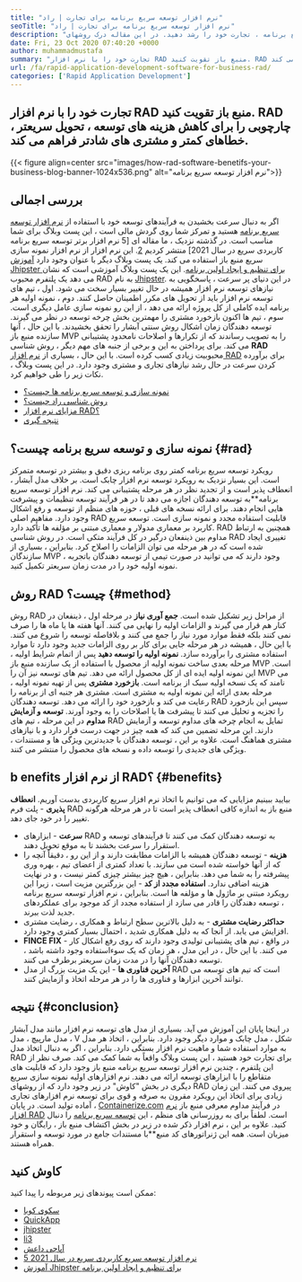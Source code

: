 ```yaml
---
title: "نرم افزار توسعه سریع برنامه برای تجارت | راد" 
seoTitle: "نرم افزار توسعه سریع برنامه برای تجارت | راد" 
description: "بیاموزید که چگونه می توانید با استفاده از نرم افزار توسعه سریع برنامه ، تجارت خود را رشد دهید. در این مقاله درک روشهای RAD منبع باز به شما ارائه می شود." 
date: Fri, 23 Oct 2020 07:40:20 +0000
author: muhammadmustafa
summary: "تجارت خود را با نرم افزار RAD منبع باز تقویت کنید. RAD چارچوبی را برای کاهش هزینه های توسعه ، تحویل سریعتر ، خطاهای کمتر و مشتری های شادتر فراهم می کند." 
url: /fa/rapid-application-development-software-for-business-rad/
categories: ['Rapid Application Development']
---
```


## تجارت خود را با نرم افزار RAD منبع باز تقویت کنید. RAD چارچوبی را برای کاهش هزینه های توسعه ، تحویل سریعتر ، خطاهای کمتر و مشتری های شادتر فراهم می کند.

{{< figure align=center src="images/how-rad-software-benetifs-your-business-blog-banner-1024x536.png" alt="نرم افزار توسعه سریع برنامه">}}


## بررسی اجمالی
اگر به دنبال سرعت بخشیدن به فرآیندهای توسعه خود با استفاده از [نرم افزار توسعه سریع برنامه][1] هستید و تمرکز شما روی گردش مالی است ، این پست وبلاگ برای شما مناسب است. در گذشته نزدیک ، ما مقاله ای [5 نرم افزار برتر توسعه سریع برنامه کاربردی سریع در سال 2021] منتشر کردیم [2]. این نرم افزار از نرم افزار نمونه سازی سریع منبع باز استفاده می کند. یک پست وبلاگ دیگر با عنوان وجود دارد [آموزش Jhipster برای تنظیم و ایجاد اولین برنامه][3]. این یک پست وبلاگ آموزشی است که نشان می دهد یک پلتفرم محبوب RAD به نام [Jhipster][4].
در این دنیای پر سرعت ، پاسخگویی به نیازهای توسعه نرم افزار همیشه در حال تغییر بسیار سخت می شود. اول ، تیم های توسعه نرم افزار باید از تحویل های مکرر اطمینان حاصل کنند. دوم ، نمونه اولیه هر برنامه ایده کاملی از کل پروژه ارائه می دهد ، از این رو نمونه سازی عامل دیگری است. سوم ، تیم ها اکنون بازخورد مشتری را مهمترین بخش چرخه توسعه در نظر می گیرند. توسعه دهندگان زمان اشکال روش سنتی آبشار را تحقق بخشیدند. با این حال ، آنها سازنده منبع باز MVP را به تصویب رساندند که از تکرارها و اصلاحات نامحدود پشتیبانی می کند.
برای پرداختن به این و برخی از جنبه های مهم دیگر ، روش شناسی  **RAD**  محبوبیت زیادی کسب کرده است. با این حال ، بسیاری از [نرم افزار RAD][1] برای برآورده کردن سرعت در حال رشد نیازهای تجاری و مشتری وجود دارد.
در این پست وبلاگ ، نکات زیر را طی خواهیم کرد.
  * [نمونه سازی و توسعه سریع برنامه ها چیست؟][5]
  * [روش شناسی راد چیست؟][6]
  * [مزایای نرم افزار RAD؟][7]
  * [نتیجه گیری][8]

## نمونه سازی و توسعه سریع برنامه چیست؟ {#rad}

رویکرد توسعه سریع برنامه کمتر روی برنامه ریزی دقیق و بیشتر در توسعه متمرکز است. این بسیار نزدیک به رویکرد توسعه نرم افزار چابک است. بر خلاف مدل آبشار ، انعطاف پذیر است و از تجدید نظر در هر مرحله پشتیبانی می کند.
نرم افزار توسعه سریع برنامه**به توسعه دهندگان اجازه می دهد تا در هر فرآیند توسعه تنظیمات و پیشرفت هایی انجام دهند. برای ارائه نسخه های قبلی ، حوزه های منظم از توسعه و رفع اشکال وجود دارد.
مفاهیم اصلی RAD قابلیت استفاده مجدد و نمونه سازی است. توسعه سریع کاربرد بر معماری مدولار و معماری مبتنی بر مؤلفه ها تأکید دارد. RAD همچنین به ارتباط مداوم بین ذینفعان درگیر در کل فرآیند متکی است. در روش شناسی RAD تغییری ایجاد شده است که در هر مرحله می توان الزامات را اصلاح کرد. بنابراین ، بسیاری از سازندگان MVP وجود دارند که می توانید در صورت تیمی از توسعه دهندگان باتجربه ، نمونه اولیه خود را در مدت زمان سریعتر تکمیل کنید.

## روش RAD چیست؟ {#method}

روش RAD از مراحل زیر تشکیل شده است.
 **جمع آوری نیاز** 
در مرحله اول ، ذینفعان در کنار هم قرار می گیرند و الزامات اولیه را نهایی می کنند. آنها هفته ها یا ماه ها را صرف نمی کنند بلکه فقط موارد مورد نیاز را جمع می کنند و بلافاصله توسعه را شروع می کنند. با این حال ، همیشه در هر مرحله جایی برای کار بر روی الزامات جدید وجود دارد تا موارد استفاده مشتری را برآورده سازد.
 **نمونه اولیه را توسعه دهید** 
پس از اتمام شرایط اولیه ، مرحله بعدی ساخت نمونه اولیه از محصول با استفاده از یک سازنده منبع باز MVP است. این نمونه اولیه ایده ای از کل محصول ارائه می دهد. تیم های توسعه نیز آن را MVP می نامند که یک نسخه اولیه سبک از برنامه است.
 **بازخورد مشتری** 
پس از تهیه نمونه اولیه ، مرحله بعدی ارائه این نمونه اولیه به مشتری است. مشتری هر جنبه ای از برنامه را رعایت می کند و بازخورد خود را ارائه می دهد. توسعه دهندگان RAD سپس این بازخورد را تجزیه و تحلیل می کنند تا پیشرفت ها یا اصلاحات را به وجود آورند.
 **توسعه و آزمایش مداوم** 
در این مرحله ، تیم های RAD تمایل به انجام چرخه های مداوم توسعه و آزمایش دارند. این مرحله تضمین می کند که همه چیز در جهت درست قرار دارد و با نیازهای مشتری هماهنگ است. علاوه بر این ، توسعه دهندگان با جدیدترین ویژگی ها و مستندات ، ویژگی های جدیدی را توسعه داده و نسخه های محصول را منتشر می کنند.

## b  **enefits از نرم افزار RAD؟**  {#benefits}

بیایید ببینیم مزایایی که می توانیم با اتخاذ نرم افزار سریع کاربردی بدست آوریم.
 **انعطاف پذیری** - پلت فرم RAD منبع باز به اندازه کافی انعطاف پذیر است تا در هر مرحله هرگونه تغییر را در خود جای دهد.
*  **سرعت**  - ابزارهای RAD به توسعه دهندگان کمک می کنند تا فرآیندهای توسعه و استقرار را سرعت بخشند تا به موقع تحویل دهند.
*  **هزینه**  - توسعه دهندگان همیشه با الزامات مطابقت دارند و از این رو ، دقیقاً آنچه را که از آنها خواسته شده است می سازند. با تعداد کمتری از اعضای تیم ، بهره وری پیشرفته را به شما می دهد. بنابراین ، هیچ چیز بیشتر چیزی کمتر نیست ، و در نهایت هزینه اضافی ندارد.
 **استفاده مجدد از کد** - این بزرگترین مزیت است ، زیرا این رویکرد مبتنی بر ماژول ها و مؤلفه ها است. بنابراین ، نرم افزار توسعه سریع برنامه ، توسعه دهندگان را قادر می سازد از استفاده مجدد از کد موجود برای عملکردهای جدید لذت ببرند.
*  **حداکثر رضایت مشتری**  - به دلیل بالاترین سطح ارتباط و همکاری ، رضایت مشتری افزایش می یابد. از آنجا که به دلیل همکاری شدید ، احتمال بسیار کمتری وجود دارد.
*  **FINCE FIX**  - در واقع ، تیم های پشتیبانی تولیدی وجود دارند که روی رفع اشکال کار می کنند. با این حال ، در این مدل ، هر زمان که یک سوءاستفاده وجود داشته باشد ، توسعه دهندگان آنها را در مدت زمان سریعتر برطرف می کنند.
*  **آخرین فناوری ها**  - این یک مزیت بزرگ از مدل RAD است که تیم های توسعه می توانند آخرین ابزارها و فناوری ها را در هر مرحله اتخاذ و آزمایش کنند.

##  **نتیجه**  {#conclusion}

در اینجا پایان این آموزش می آید. بسیاری از مدل های توسعه نرم افزار مانند مدل آبشار ، مدل مارپیچ ، مدل V شکل ، مدل چابک و موارد دیگر وجود دارد. بنابراین ، اتخاذ هر مدل به موارد استفاده شما و ماهیت نرم افزار بستگی دارد. بنابراین ، اگر به دنبال اتخاذ مدل RAD برای تجارت خود هستید ، این پست وبلاگ واقعاً به شما کمک می کند. صرف نظر از این پلتفرم ، چندین نرم افزار توسعه سریع برنامه منبع باز وجود دارد که قابلیت های متقاطع را با ابزارهای توسعه ارائه می دهند. نرم افزارهای اولیه نمونه سازی سریع دیگری در بخش "کاوش" در زیر وجود دارد که از روشهای RAD پیروی می کنند. این زمان زیادی برای اتخاذ این رویکرد مقرون به صرفه و قوی برای توسعه نرم افزارهای تجاری آماده تولید است.
در پایان ، [Containerize.com][9] در فرآیند مداوم معرفی منبع باز [نرم افزار RAD][1] است. لطفاً برای به روزرسانی های منظم ، این [توسعه سریع برنامه][1] را دنبال کنید. علاوه بر این ، نرم افزار ذکر شده در زیر در بخش اکتشاف منبع باز ، رایگان و خود میزبان است. همه این ژنراتورهای کد منبع**با مستندات جامع در مورد توسعه و استقرار همراه هستند.

## کاوش کنید
ممکن است پیوندهای زیر مربوطه را پیدا کنید:
  * [سکوی کوبا][10]
  * [QuickApp][11]
  * [jhipster][4]
  * [li3][12]
  * [آپاچی داعش][13]
  * [5 نرم افزار توسعه سریع کاربردی سریع در سال 2021][2]
  * [آموزش Jhipster برای تنظیم و ایجاد اولین برنامه][3]



 [1]: https://products.containerize.com/rad
 [2]: https://blog.containerize.com/rapid-application-development/top-5-free-rapid-application-development-software-in-2021/
 [3]: https://blog.containerize.com/2020/10/28/jhipster-tutorial-to-setup-and-create-the-first-application/
 [4]: https://products.containerize.com/rad/jhipster
 [5]: #rad
 [6]: #method
 [7]: #benefits
 [8]: #conclusion
 [9]: https://www.containerize.com/
 [10]: https://products.containerize.com/rad/cuba
 [11]: https://products.containerize.com/rad/quickapp
 [12]: https://products.containerize.com/rad/li3
 [13]: https://products.containerize.com/rad/apache-isis

